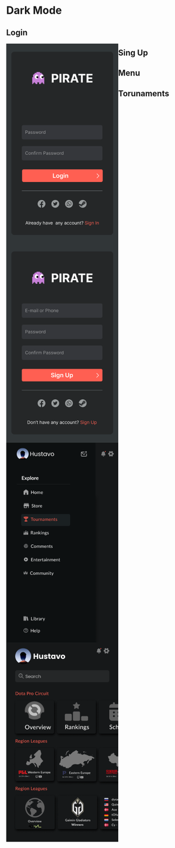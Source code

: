 # Dark Mode 

## Login
<img width="300" align="left" src="Login.png">

## Sing Up
<img width="300" align="left" src="SignUp.png">

## Menu
<img width="300" align="left" src="Menu.png">

## Torunaments
<img width="300" align="left" src="Tournaments.png">
